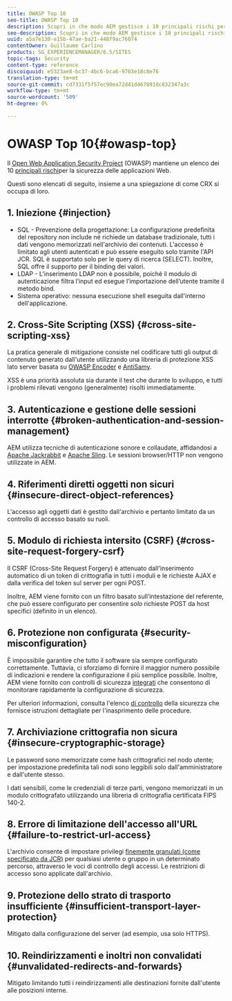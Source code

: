 ```yaml
---
title: OWASP Top 10
seo-title: OWASP Top 10
description: Scopri in che modo AEM gestisce i 10 principali rischi per la sicurezza OWASP.
seo-description: Scopri in che modo AEM gestisce i 10 principali rischi per la sicurezza OWASP.
uuid: a5a7e130-e15b-47ae-ba21-448f9ac76074
contentOwner: Guillaume Carlino
products: SG_EXPERIENCEMANAGER/6.5/SITES
topic-tags: Security
content-type: reference
discoiquuid: e5323ae8-bc37-4bc6-bca6-9763e18c8e76
translation-type: tm+mt
source-git-commit: cd7331f5f57ec90ea72d41d467891dc832347a3c
workflow-type: tm+mt
source-wordcount: '509'
ht-degree: 0%

---
```



# OWASP Top 10{#owasp-top}

Il [Open Web Application Security Project](https://www.owasp.org) (OWASP) mantiene un elenco dei 10 [principali rischi](https://www.owasp.org/index.php/OWASP_Top_Ten_Project)per la sicurezza delle applicazioni Web.

Questi sono elencati di seguito, insieme a una spiegazione di come CRX si occupa di loro.

## 1. Iniezione {#injection}

* SQL - Prevenzione della progettazione: La configurazione predefinita del repository non include né richiede un database tradizionale, tutti i dati vengono memorizzati nell&#39;archivio dei contenuti. L&#39;accesso è limitato agli utenti autenticati e può essere eseguito solo tramite l&#39;API JCR. SQL è supportato solo per le query di ricerca (SELECT). Inoltre, SQL offre il supporto per il binding dei valori.
* LDAP - L’inserimento LDAP non è possibile, poiché il modulo di autenticazione filtra l’input ed esegue l’importazione dell’utente tramite il metodo bind.
* Sistema operativo: nessuna esecuzione shell eseguita dall&#39;interno dell&#39;applicazione.

## 2. Cross-Site Scripting (XSS) {#cross-site-scripting-xss}

La pratica generale di mitigazione consiste nel codificare tutti gli output di contenuto generato dall&#39;utente utilizzando una libreria di protezione XSS lato server basata su [OWASP Encoder](https://www.owasp.org/index.php/OWASP_Java_Encoder_Project) e [AntiSamy](https://www.owasp.org/index.php/Category:OWASP_AntiSamy_Project).

XSS è una priorità assoluta sia durante il test che durante lo sviluppo, e tutti i problemi rilevati vengono (generalmente) risolti immediatamente.

## 3. Autenticazione e gestione delle sessioni interrotte {#broken-authentication-and-session-management}

AEM utilizza tecniche di autenticazione sonore e collaudate, affidandosi a [Apache Jackrabbit](https://jackrabbit.apache.org/) e [Apache Sling](https://sling.apache.org/). Le sessioni browser/HTTP non vengono utilizzate in AEM.

## 4. Riferimenti diretti oggetti non sicuri {#insecure-direct-object-references}

L&#39;accesso agli oggetti dati è gestito dall&#39;archivio e pertanto limitato da un controllo di accesso basato su ruoli.

## 5. Modulo di richiesta intersito (CSRF) {#cross-site-request-forgery-csrf}

Il CSRF (Cross-Site Request Forgery) è attenuato dall&#39;inserimento automatico di un token di crittografia in tutti i moduli e le richieste AJAX e dalla verifica del token sul server per ogni POST.

Inoltre, AEM viene fornito con un filtro basato sull’intestazione del referente, che può essere configurato per consentire *solo* richieste POST da host specifici (definito in un elenco).

## 6. Protezione non configurata {#security-misconfiguration}

È impossibile garantire che tutto il software sia sempre configurato correttamente. Tuttavia, ci sforziamo di fornire il maggior numero possibile di indicazioni e rendere la configurazione il più semplice possibile. Inoltre, AEM viene fornito con controlli di sicurezza [integrati](/help/sites-administering/operations-dashboard.md) che consentono di monitorare rapidamente la configurazione di sicurezza.

Per ulteriori informazioni, consulta l&#39;elenco [di controllo](/help/sites-administering/security-checklist.md) della sicurezza che fornisce istruzioni dettagliate per l&#39;inasprimento delle procedure.

## 7. Archiviazione crittografia non sicura {#insecure-cryptographic-storage}

Le password sono memorizzate come hash crittografici nel nodo utente; per impostazione predefinita tali nodi sono leggibili solo dall&#39;amministratore e dall&#39;utente stesso.

I dati sensibili, come le credenziali di terze parti, vengono memorizzati in un modulo crittografato utilizzando una libreria di crittografia certificata FIPS 140-2.

## 8. Errore di limitazione dell&#39;accesso all&#39;URL {#failure-to-restrict-url-access}

L&#39;archivio consente di impostare privilegi [finemente granulati (come specificato da JCR)](https://docs.adobe.com/content/docs/en/spec/jcr/2.0/16_Access_Control_Management.html) per qualsiasi utente o gruppo in un determinato percorso, attraverso le voci di controllo degli accessi. Le restrizioni di accesso sono applicate dall&#39;archivio.

## 9. Protezione dello strato di trasporto insufficiente {#insufficient-transport-layer-protection}

Mitigato dalla configurazione del server (ad esempio, usa solo HTTPS).

## 10. Reindirizzamenti e inoltri non convalidati {#unvalidated-redirects-and-forwards}

Mitigato limitando tutti i reindirizzamenti alle destinazioni fornite dall&#39;utente alle posizioni interne.


